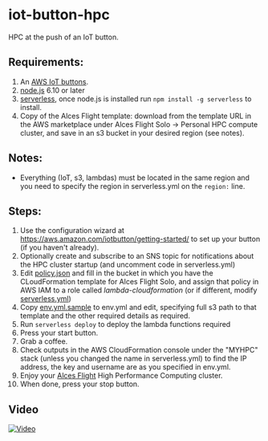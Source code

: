 # iot-button-hpc
HPC at the push of an IoT button.

## Requirements:
1. An [AWS IoT buttons](https://aws.amazon.com/iotbutton/).
1. [node.js](https://nodejs.org) 6.10 or later
3. [serverless](https://serverless.com), once node.js is installed run `npm install -g serverless` to install.
4. Copy of the Alces Flight template: download from the template URL in the AWS marketplace under Alces Flight Solo -> Personal HPC compute cluster, and save in an s3 bucket in your desired region (see notes).

## Notes:
* Everything (IoT, s3, lambdas) must be located in the same region and you need to specify the region in serverless.yml on the `region:` line.

## Steps:
1. Use the configuration wizard at https://aws.amazon.com/iotbutton/getting-started/ to set up your button (if you haven't already).
2. Optionally create and subscribe to an SNS topic for notifications about the HPC cluster startup (and uncomment code in serverless.yml)
3. Edit [policy.json](policy.json) and fill in the bucket in which you have the CLoudFormation template for Alces Flight Solo, and assign that policy in AWS IAM to a role called *lambda-cloudformation* (or if different, modify [serverless.yml](serverless.yml))
4. Copy [env.yml.sample](env.yml.sample) to env.yml and edit, specifying full s3 path to that template and the other required details as required.
5. Run `serverless deploy` to deploy the lambda functions required
6. Press your start button.
7. Grab a coffee.
8. Check outputs in the AWS CloudFormation console under the "MYHPC" stack (unless you changed the name in serverless.yml) to find the IP address, the key and username are as you specified in env.yml.
9. Enjoy your [Alces Flight](http://alces-flight) High Performance Computing cluster.
10. When done, press your stop button.

## Video
[![Video](https://img.youtube.com/vi/OhW8zVVyDiQ/0.jpg)](http://www.youtube.com/watch?v=OhW8zVVyDiQ "HPC at the push of an IoT button")
